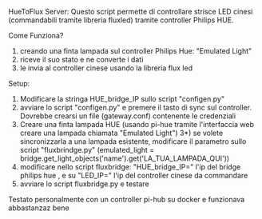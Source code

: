 HueToFlux Server:
Questo script permette di controllare strisce LED cinesi (commandabili tramite libreria fluxled)
tramite controller Philips HUE.

Come Funziona?
 1) creando una finta lampada sul controller Philips Hue: "Emulated Light"
 2) riceve il suo stato e ne converte i dati
 3) le invia al controller cinese usando la libreria flux led

Setup:
 1) Modificare la stringa HUE_bridge_IP sullo script "configen.py"
 2) avviare lo script "configen.py" e premere il tasto di sync sul controller. Dovrebbe crearsi un file (gateway.conf) contenente le credenziali
 3) Creare una finta lampada HUE (usando pi-hue tramite l'interfaccia web creare una lampada chiamata "Emulated Light")
 3*) se volete sincronizzarla a una lampada esistente, modificare il parametro  sullo script "fluxbrindge.py" (emulated_light = bridge.get_light_objects('name').get('LA_TUA_LAMPADA_QUI'))
 4) modificare nello script fluxbridge: "HUE_bridge_IP=" l'ip del bridge philips hue , e su "LED_IP=" l'ip del controller cinese da commandare
 5) avviare lo script fluxbridge.py e testare
 
Testato personalmente con un controller pi-hub su docker e funzionava abbastanzaz bene